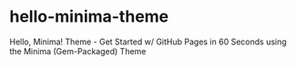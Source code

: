 # hello-minima-theme
Hello, Minima! Theme - Get Started w/ GitHub Pages in 60 Seconds using the Minima (Gem-Packaged) Theme
